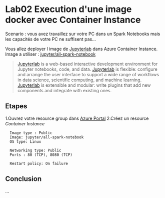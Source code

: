 # Lab02 Execution d'une image docker avec Container Instance
Scenario : vous avez travaillez sur votre PC dans un Spark Notebooks mais les capacités de votre PC ne suffisent pas...

Vous allez deployer l
 image de [Jupyterlab](https://jupyter.org/) dans Azure Container Instance.
Image a utiliser :  [jupyter/all-spark-notebook](https://hub.docker.com/r/jupyter/all-spark-notebook)

 
>[Jupyterlab](https://jupyter.org/)  is a web-based interactive development environment for Jupyter notebooks, code, and data.
>[Jupyterlab](https://jupyter.org/)  is flexible: configure and arrange the user interface to support a wide range of workflows in data science, scientific computing, and machine learning.
>[Jupyterlab](https://jupyter.org/)  is extensible and modular: write plugins that add new components and integrate with existing ones.



## Etapes
1.Ouvrez votre resource group dans [Azure Portal](https://portal.azure.com)
2.Créez un resource *Container Instance*
```
  Image type : Public
  Image: jupyter/all-spark-notebook
  OS type: Linux

  Networking type: Public
  Ports : 80 (TCP), 8080 (TCP)

  Restart policy: On failure
```

## Conclusion
...
